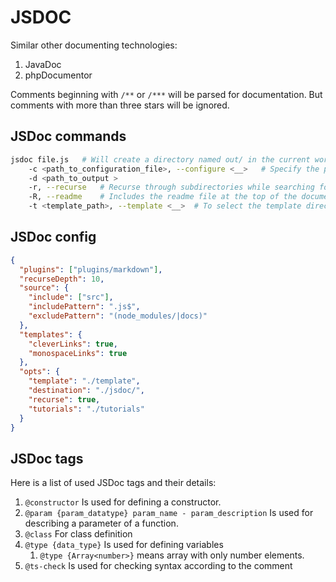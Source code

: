 # JSDOC

Similar other documenting technologies:
1. JavaDoc
2. phpDocumentor

Comments beginning with ```/**``` or ```/***``` will be parsed for documentation. But comments with more than three stars will be ignored.

## JSDoc commands

```bash
jsdoc file.js   # Will create a directory named out/ in the current working directory and save the documentation there.
    -c <path_to_configuration_file>, --configure <__>   # Specify the path to a configuration file
    -d <path_to_output >
    -r, --recurse   # Recurse through subdirectories while searching for source files and tutorials
    -R, --readme    # Includes the readme file at the top of the documentation
    -t <template_path>, --template <__>  # To select the template directory
```
## JSDoc config

```json
{
  "plugins": ["plugins/markdown"],
  "recurseDepth": 10,
  "source": {
    "include": ["src"],
    "includePattern": ".js$",
    "excludePattern": "(node_modules/|docs)"
  },
  "templates": {
    "cleverLinks": true,
    "monospaceLinks": true
  },
  "opts": {
    "template": "./template",
    "destination": "./jsdoc/",
    "recurse": true,
    "tutorials": "./tutorials"
  }
}
```

## JSDoc tags

Here is a list of used JSDoc tags and their details:
1. ```@constructor``` Is used for defining a constructor.
2. ```@param {param_datatype} param_name - param_description``` Is used for describing a parameter of a function.
3. ```@class``` For class definition
4. ```@type {data_type}``` Is used for defining variables
   1. ```@type {Array<number>}``` means array with only number elements. 
5. ```@ts-check``` Is used for checking syntax according to the comment
